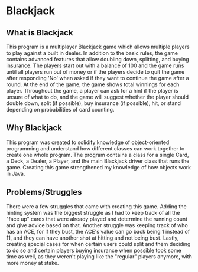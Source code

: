 # Blackjack

## What is Blackjack ##
  This program is a multiplayer Blackjack game which allows multiple players to play against a built in dealer. In addition to the basic rules, the game contains advanced features that allow doubling down, splitting, and buying insurance. The players start out with a balance of 100 and the game runs until all players run out of money or if the players decide to quit the game after responding 'No' when asked if they want to continue the game after a round. At the end of the game, the game shows total winnings for each player. Throughout the game, a player can ask for a hint if the player is unsure of what to do, and the game will suggest whether the player should double down, split (if possible), buy insurance (if possible), hit, or stand depending on probabilities of card counting. 

## Why Blackjack ##
  This program was created to solidify knowledge of object-oriented programming and understand how different classes can work together to create one whole program. The program contains a class for a single Card, a Deck, a Dealer, a Player, and the main Blackjack driver class that runs the game. Creating this game strengthened my knowledge of how objects work in Java.
  
## Problems/Struggles ##
  There were a few struggles that came with creating this game. Adding the hinting system was the biggest struggle as I had to keep track of all the "face up" cards that were already played and determine the running count and give advice based on that. Another struggle was keeping track of who has an ACE, for if they bust, the ACE's value can go back being 1 instead of 11, and they can have another shot at hitting and not being bust. Lastly, creating special cases for when certain users could split and them deciding to do so and certain players buying insurance when possible took some time as well, as they weren't playing like the "regular" players anymore, with more money at stake.
